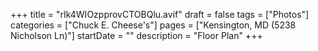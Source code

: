 +++
title = "rIk4WIOzpprovCTOBQlu.avif"
draft = false
tags = ["Photos"]
categories = ["Chuck E. Cheese's"]
pages = ["Kensington, MD (5238 Nicholson Ln)"]
startDate = ""
description = "Floor Plan"
+++
